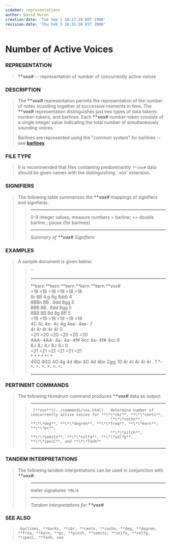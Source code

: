 ```yaml
---
sidebar: representations
author: David Huron
creation-date: 'Tue Sep 1 10:17:29 EDT 1998'
revision-date: 'Thu Feb 3 10:31:10 EST 2000'
---
```



Number of Active Voices
==================================================

### REPRESENTATION

> **\*\*vox\#** \-- representation of number of concurrently active
> voices

### DESCRIPTION

> The **\*\*vox\#** representation permits the representation of the
> number of notes sounding together at successive moments in time. The
> **\*\*vox\#** representation distinguishes just two types of data
> tokens: number-tokens, and barlines. Each **\*\*vox\#** number-token
> consists of a single integer value indicating the total number of
> simultaneously sounding voices.
>
> Barlines are represented using the \"common system\" for barlines \--
> see [**barlines**](barlines.rep.html).

### FILE TYPE

> It is recommended that files containing predominantly `**vox#` data
> should be given names with the distinguishing \`.vox\' extension.

### SIGNIFIERS

> The following table summarizes the **\*\*vox\#** mappings of
> signifiers and signifieds.
>
> >   ----- ---------------------------------
> >   0-9   integer values; measure numbers
> >   =     barline; == double barline
> >   ;     pause (for barlines)
> >   ----- ---------------------------------
> >
> > *Summary of **\*\*vox\#** Signifiers*

### EXAMPLES

> A sample document is given below:
>
> > ``
> >
> >   ---------- ---------- ---------- -------------- -------------- ----------- -----
> >   \*\*kern   \*\*kern   \*\*kern   \*\*kern       \*\*kern       \*\*vox\#   
> >   =18        =18        =18        =18            =18            =18         
> >   8r         8B         4.g        8g             8dd)           4           
> >   8BBn       8B         .          8dd            8gg            5           
> >   8BB        8B         .          8dd            8gg            5           
> >   8BB        8B         8d         8g             8ff            5           
> >   =19        =19        =19        =19            =19            =19         
> >   4C         4c         4e-        4c 4g 4ee-     4ee-           7           
> >   4r         4r         4r         4r             4r             0           
> >   =20        =20        =20        =20            =20            =20         
> >   4AA-       4AA-       4a-        4a- 4f\# 4cc   4a- 4f\# 4cc   9           
> >   8.r        8.r        8.r        8.r            8.r            0           
> >   =21        =21        =21        =21            =21            =21         
> >   \*         \*         \*         \*             \*\^           \*          
> >   4GG        4GG        4G         4g 4d 4bn      4G 4d 4bn      2gg;        10
> >   4r         4r         4r         4r             4r             .           1
> >   \*-        \*-        \*-        \*-            \*-            \*-         \*-
> >   ---------- ---------- ---------- -------------- -------------- ----------- -----
> >
### PERTINENT COMMANDS

> The following Humdrum command produces **\*\*vox\#** data as output:
>
> >   -- --------------------------------- ----------------------------------------------------------------------------------------------
> >      [**vox**](../commands/vox.html)   determine number of concurrently active voices for **\*\*cbr**, **\*\*cents**,
> >                                        **\*\*cocho**, **\*\*deg**, **\*\*degree**, **\*\*freq**, **\*\*kern**, **\*\*pc**,
> >                                        **\*\*pitch**, **\*\*semits**, **\*\*solfa**, **\*\*solfg**, **\*\*specC**, and **\*\*Tonh**
> >   -- --------------------------------- ----------------------------------------------------------------------------------------------
> >
### TANDEM INTERPRETATIONS

> The following tandem interpretations can be used in conjunction with
> **\*\*vox\#**:
>
> >   ------------------ ---------
> >   meter signatures   `*M6/8`
> >   ------------------ ---------
> >
> > *Tandem interpretations for **\*\*vox\#***

### SEE ALSO

> ` barlines, **barks, **cbr, **cents, **cocho, **deg, **degree, **freq, **kern, **pc, **pitch, **semits, **solfa, **solfg, **specC, **Tonh, vox`

